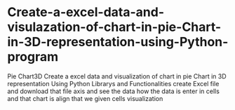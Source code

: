 # Create-a-excel-data-and-visulazation-of-chart-in-pie-Chart-in-3D-representation-using-Python-program
Pie Chart3D  Create a excel data and visualization of chart in pie Chart in 3D representation  Using Python Librarys and Functionalities create Excel file and download that file axis and see the data how the data is enter in cells and that chart is align that we given cells visualization
